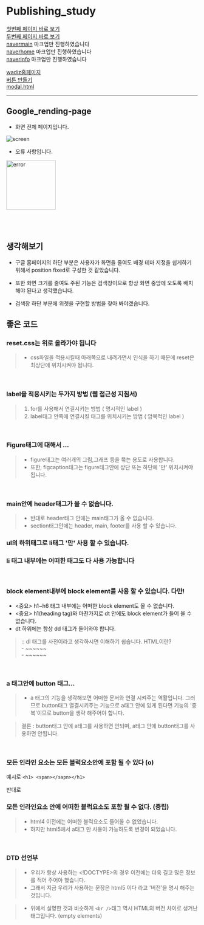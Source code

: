 # Publishing_study

[첫번째 페이지 바로 보기](https://sangdon1029.github.io/Publishing_study/%EC%B2%AB%EB%B2%88%EC%A7%B8%20%EA%B3%BC%EC%A0%9C/Google_Randing-change_detail/google.html)
<br>
[두번째 페이지 바로 보기](https://sangdon1029.github.io/Publishing_study/%EC%B2%AB%EB%B2%88%EC%A7%B8%20%EA%B3%BC%EC%A0%9C/Google_Randing/index.html)
<br>
[navermain](https://sangdon1029.github.io/Publishing_study/naver_agree.html) 마크업만 진행하였습니다
<br>
[naverhome](https://sangdon1029.github.io/Publishing_study/naver_home.html) 마크업만 진행하였습니다
<br>
[naverinfo](https://sangdon1029.github.io/Publishing_study/naver_info.html) 마크업만 진행하였습니다

[wadiz홈페이지](https://sangdon1029.github.io/Publishing_study/wadiz.html)
<br>
[버튼 만들기](https://sangdon1029.github.io/Publishing_study/checkbox.html)
<br>
[modal.html](https://sangdon1029.github.io/Publishing_study/%EB%84%A4%EB%B2%88%EC%A7%B8%EA%B3%BC%EC%A0%9C/modal.html)


<hr>


## Google_rending-page



- 화면 전체 페이지입니다.


![screen](https://user-images.githubusercontent.com/93380732/147726999-ef2b46b9-0a00-432d-af22-4189d050254b.jpg)



- 오류 사항입니다.
<img width="130" alt="error" src="https://user-images.githubusercontent.com/93380732/147726909-9584c334-df28-4927-9447-2a56ada7dfd7.png">


<br>
<br>
<br>
<br>


## 생각해보기

- 구글 홈페이지의 하단 부분은 사용자가 화면을 줄여도 배경 테마 지정을 쉽게하기 위해서 position fixed로 구성한 것 같았습니다.

- 또한 화면 크기를 줄여도 주된 기능은 검색창이므로 항상 화면 중앙에 오도록 배치해야 된다고 생각했습니다.

- 검색창 하단 부분에 위젯을 구현할 방법을 찾아 봐야겠습니다.

## 좋은 코드

### reset.css는 위로 올라가야 됩니다
> - css파일을 적용시킬때 아래쪽으로 내려가면서 인식을 하기 때문에 reset은 최상단에 위치시켜야 됩니다.

<br>


### label을 적용시키는 두가지 방법 (웹 접근성 지침서)
> 1. for를 사용해서 연결시키는 방법 ( 명시적인 label )
> 2. label태그 안쪽에 연결시킬 태그를 위치시키는 방법 ( 암묵적인 label )

<br>


### Figure태그에 대해서 ... 
> -  figure태그는 여러개의 그림,그래프 등을 묶는 용도로 사용합니다.
> -  또한, figcaption태그는 figure태그안에 상단 또는 하단에 '만' 위치시켜야 됩니다.

<br>

### main안에 header태그가 올 수 없습니다.
> - 반대로 header태그 안에는 main태그가 올 수 없습니다.
> - section태그안에는 header, main, footer를 사용 할 수 있습니다.

### **ul의 하위태그로 li태그 '만' 사용 할 수 있습니다.**
### li 태그 내부에는 어떠한 태그도 다 사용 가능합니다

<br>

### block element내부에 block element를 사용 할 수 있습니다. 다만!
- <중요> h1~h6 태그 내부에는 어떠한 block element도 올 수 없습니다.
- <중요> h1(heading tag)와 마찬가지로 dt 안에도 block element가 들어 올 수 없습니다.
- dt 하위에는 항상 dd 태그가 들어와야 합니다.
>   :: dl 태그를 사전이라고 생각하시면 이해하기 쉽습니다.
>                   HTML이란?     <br>
>                       - ~~~~~~ <br>
>                       - ~~~~~~

<br>

### a 태그안에 button 태그...
> - a 태그의 기능을 생각해보면 어떠한 문서와 연결 시켜주는 역활입니다. 그러므로 button태그 열결시키주는 기능으로 a태그 안에 있게 된다면 기능의 '중복'이므로 button을 생략 해주어야 합니다. 

> 결론 : button태그 안에 a태그를 사용하면 안되며,
  a태그 안에 button태그를 사용하면 안됩니다.

<br>

### 모든 인라인 요소는 모든 블럭요소안에 포함 될 수 있다  (o)
예시로 `<h1> <span></sapn></h1>`

반대로
### 모든 인라인요소 안에 어떠한 블럭요소도 포함 될 수 없다. (중립)
> - html4 이전에는 어떠한 블럭요소도 들어올 수 없었습니다.
> - 하지만 html5에서 a태그 만 사용이 가능하도록 변경이 되었습니다. 

<br>


### DTD 선언부
> - 우리가 항상 사용하는 <!DOCTYPE>의 경우 
이전에는 더욱 길고 많은 정보를 적어 주어야 했습니다.
> - 그래서 지금 우리가 사용하는 문장은 html5 이다 라고 '버전'을 명시 해주는 것입니다.

> - 위에서 설명한 것과 비슷하게 `<br />`태그 역시 HTML의 버전 차이로 생겨난 태그입니다. (empty elements)

